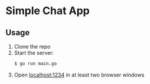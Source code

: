 # Simple Chat App

## Usage
1. Clone the repo
2. Start the server:
   ```bash
   $ go run main.go
   ```
3. Open [localhost:1234](http://localhost:1234) in at least two browser windows
